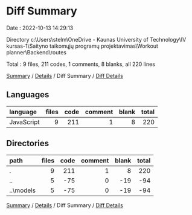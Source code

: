 # Diff Summary

Date : 2022-10-13 14:29:13

Directory c:\\Users\\stelm\\OneDrive - Kaunas University of Technology\\IV kursas-1\\Saityno taikomųjų programų projektavimas\\Workout planner\\Backend\\routes

Total : 9 files,  211 codes, 1 comments, 8 blanks, all 220 lines

[Summary](results.md) / [Details](details.md) / Diff Summary / [Diff Details](diff-details.md)

## Languages
| language | files | code | comment | blank | total |
| :--- | ---: | ---: | ---: | ---: | ---: |
| JavaScript | 9 | 211 | 1 | 8 | 220 |

## Directories
| path | files | code | comment | blank | total |
| :--- | ---: | ---: | ---: | ---: | ---: |
| . | 9 | 211 | 1 | 8 | 220 |
| .. | 5 | -75 | 0 | -19 | -94 |
| ..\\models | 5 | -75 | 0 | -19 | -94 |

[Summary](results.md) / [Details](details.md) / Diff Summary / [Diff Details](diff-details.md)
